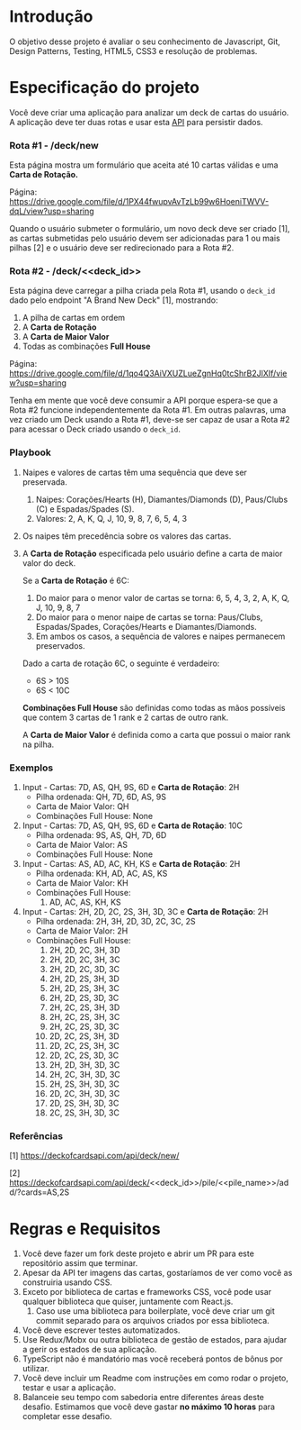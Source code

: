 # Introdução

O objetivo desse projeto é avaliar o seu conhecimento de Javascript, Git, Design Patterns, Testing, HTML5, CSS3 e resolução de problemas.

# Especificação do projeto

Você deve criar uma aplicação para analizar um deck de cartas do usuário. A aplicação deve ter duas rotas e usar esta [API](https://deckofcardsapi.com/) para persistir dados.

### Rota #1 - /deck/new

Esta página mostra um formulário que aceita até 10 cartas válidas e uma **Carta de Rotação.**

Página: https://drive.google.com/file/d/1PX44fwupvAvTzLb99w6HoeniTWVV-dqL/view?usp=sharing

Quando o usuário submeter o formulário, um novo deck deve ser criado [1], as cartas submetidas pelo usuário devem ser adicionadas para 1 ou mais pilhas [2] e o usuário deve ser redirecionado para a Rota #2.

### Rota #2 - /deck/<<deck_id>>
Esta página deve carregar a pilha criada pela Rota #1, usando o `deck_id` dado pelo endpoint "A Brand New Deck" [1], mostrando:

1. A pilha de cartas em ordem
2. A **Carta de Rotação**
3. A **Carta de Maior Valor**
4. Todas as combinações **Full House**

Página: https://drive.google.com/file/d/1qo4Q3AiVXUZLueZgnHq0tcShrB2JlXIf/view?usp=sharing

Tenha em mente que você deve consumir a API porque espera-se que a Rota #2 funcione independentemente da Rota #1. Em outras palavras, uma vez criado um Deck usando a Rota #1, deve-se ser capaz de usar a Rota #2 para acessar o Deck criado usando o `deck_id`.

### Playbook

1. Naipes e valores de cartas têm uma sequência que deve ser preservada.
    1. Naipes: Corações/Hearts (H), Diamantes/Diamonds (D), Paus/Clubs (C) e Espadas/Spades (S).
    2. Valores: 2, A, K, Q, J, 10, 9, 8, 7, 6, 5, 4, 3 
2. Os naipes têm precedência sobre os valores das cartas. 
3. A **Carta de Rotação** especificada pelo usuário define a carta de maior valor do deck.

    Se a **Carta de Rotação** é 6C:

    1. Do maior para o menor valor de cartas se torna: 6, 5, 4, 3, 2, A, K, Q, J, 10, 9, 8, 7
    2. Do maior para o menor naipe de cartas se torna: Paus/Clubs, Espadas/Spades, Corações/Hearts e Diamantes/Diamonds.
    3. Em ambos os casos, a sequência de valores e naipes permanecem preservados.

    Dado a carta de rotação 6C, o seguinte é verdadeiro:

    - 6S > 10S
    - 6S < 10C

    **Combinações Full House** são definidas como todas as mãos possíveis que contem 3 cartas de 1 rank e 2 cartas de outro rank.

    A **Carta de Maior Valor** é definida como a carta que possui o maior rank na pilha.

### Exemplos

1. Input - Cartas: 7D, AS, QH, 9S, 6D e **Carta de Rotação**: 2H
    - Pilha ordenada: QH, 7D, 6D, AS, 9S
    - Carta de Maior Valor: QH
    - Combinações Full House: None
2. Input - Cartas: 7D, AS, QH, 9S, 6D e **Carta de Rotação**: 10C
    - Pilha ordenada: 9S, AS, QH, 7D, 6D
    - Carta de Maior Valor: AS
    - Combinações Full House: None
3. Input - Cartas: AS, AD, AC, KH, KS e **Carta de Rotação**: 2H
    - Pilha ordenada: KH, AD, AC, AS, KS
    - Carta de Maior Valor: KH
    - Combinações Full House:
        1. AD, AC, AS, KH, KS
4. Input - Cartas: 2H, 2D, 2C, 2S, 3H, 3D, 3C e **Carta de Rotação**: 2H
    - Pilha ordenada: 2H, 3H, 2D, 3D, 2C, 3C, 2S
    - Carta de Maior Valor: 2H
    - Combinações Full House:
        1. 2H, 2D, 2C, 3H, 3D
        2. 2H, 2D, 2C, 3H, 3C
        3. 2H, 2D, 2C, 3D, 3C
        4. 2H, 2D, 2S, 3H, 3D
        5. 2H, 2D, 2S, 3H, 3C
        6. 2H, 2D, 2S, 3D, 3C
        7. 2H, 2C, 2S, 3H, 3D
        8. 2H, 2C, 2S, 3H, 3C
        9. 2H, 2C, 2S, 3D, 3C
        10. 2D, 2C, 2S, 3H, 3D
        11. 2D, 2C, 2S, 3H, 3C
        12. 2D, 2C, 2S, 3D, 3C
        13. 2H, 2D, 3H, 3D, 3C
        14. 2H, 2C, 3H, 3D, 3C
        15. 2H, 2S, 3H, 3D, 3C
        16. 2D, 2C, 3H, 3D, 3C
        17. 2D, 2S, 3H, 3D, 3C
        18. 2C, 2S, 3H, 3D, 3C

### Referências

[1] https://deckofcardsapi.com/api/deck/new/

[2] https://deckofcardsapi.com/api/deck/<<deck_id>>/pile/<<pile_name>>/add/?cards=AS,2S

# Regras e Requisitos

1. Você deve fazer um fork deste projeto e abrir um PR para este repositório assim que terminar.
2. Apesar da API ter imagens das cartas, gostaríamos de ver como você as construiria usando CSS.
3. Exceto por biblioteca de cartas e frameworks CSS, você pode usar qualquer biblioteca que quiser, juntamente com React.js.
    1. Caso use uma biblioteca para boilerplate, você deve criar um git commit separado para os arquivos criados por essa biblioteca.
4. Você deve escrever testes automatizados.
5. Use Redux/Mobx ou outra biblioteca de gestão de estados, para ajudar a gerir os estados de sua aplicação.
6. TypeScript não é mandatório mas você receberá pontos de bônus por utilizar.
7. Você deve incluir um Readme com instruções em como rodar o projeto, testar e usar a aplicação.
8. Balanceie seu tempo com sabedoria entre diferentes áreas deste desafio. Estimamos que você deve gastar **no máximo 10 horas** para completar esse desafio.

